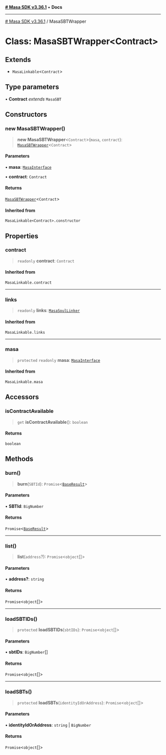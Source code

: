 [**# Masa SDK v3.36.1**](../README.md) • **Docs**

***

[# Masa SDK v3.36.1](../globals.md) / MasaSBTWrapper

# Class: MasaSBTWrapper\<Contract\>

## Extends

- `MasaLinkable`\<`Contract`\>

## Type parameters

• **Contract** *extends* `MasaSBT`

## Constructors

### new MasaSBTWrapper()

> **new MasaSBTWrapper**\<`Contract`\>(`masa`, `contract`): [`MasaSBTWrapper`](MasaSBTWrapper.md)\<`Contract`\>

#### Parameters

• **masa**: [`MasaInterface`](../interfaces/MasaInterface.md)

• **contract**: `Contract`

#### Returns

[`MasaSBTWrapper`](MasaSBTWrapper.md)\<`Contract`\>

#### Inherited from

`MasaLinkable<Contract>.constructor`

## Properties

### contract

> `readonly` **contract**: `Contract`

#### Inherited from

`MasaLinkable.contract`

***

### links

> `readonly` **links**: [`MasaSoulLinker`](MasaSoulLinker.md)

#### Inherited from

`MasaLinkable.links`

***

### masa

> `protected` `readonly` **masa**: [`MasaInterface`](../interfaces/MasaInterface.md)

#### Inherited from

`MasaLinkable.masa`

## Accessors

### isContractAvailable

> `get` **isContractAvailable**(): `boolean`

#### Returns

`boolean`

## Methods

### burn()

> **burn**(`SBTId`): `Promise`\<[`BaseResult`](../interfaces/BaseResult.md)\>

#### Parameters

• **SBTId**: `BigNumber`

#### Returns

`Promise`\<[`BaseResult`](../interfaces/BaseResult.md)\>

***

### list()

> **list**(`address`?): `Promise`\<`object`[]\>

#### Parameters

• **address?**: `string`

#### Returns

`Promise`\<`object`[]\>

***

### loadSBTIDs()

> `protected` **loadSBTIDs**(`sbtIDs`): `Promise`\<`object`[]\>

#### Parameters

• **sbtIDs**: `BigNumber`[]

#### Returns

`Promise`\<`object`[]\>

***

### loadSBTs()

> `protected` **loadSBTs**(`identityIdOrAddress`): `Promise`\<`object`[]\>

#### Parameters

• **identityIdOrAddress**: `string` \| `BigNumber`

#### Returns

`Promise`\<`object`[]\>
